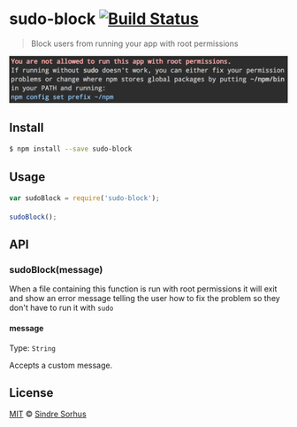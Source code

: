 # sudo-block [![Build Status](https://travis-ci.org/sindresorhus/sudo-block.svg?branch=master)](https://travis-ci.org/sindresorhus/sudo-block)

> Block users from running your app with root permissions

![](screenshot.png)


## Install

```bash
$ npm install --save sudo-block
```


## Usage

```js
var sudoBlock = require('sudo-block');

sudoBlock();
```


## API

### sudoBlock(message)

When a file containing this function is run with root permissions it will exit and show an error message telling the user how to fix the problem so they don't have to run it with `sudo`

#### message

Type: `String`

Accepts a custom message.


## License

[MIT](http://opensource.org/licenses/MIT) © [Sindre Sorhus](http://sindresorhus.com)
